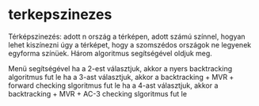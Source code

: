 # terkepszinezes
Térképszinezés: adott n ország a térképen, adott számú színnel,
hogyan lehet kiszínezni úgy a térképet, hogy a szomszédos országok ne legyenek egyforma színüek.
Három algoritmus segítségével oldjuk meg.

Menü segítségével ha a 2-est választjuk, akkor a nyers backtracking algoritmus fut le
                  ha a 3-ast választjuk, akkor a backtracking + MVR + forward checking slgoritmus fut le
                  ha a 4-ast választjuk, akkor a backtracking + MVR + AC-3 checking slgoritmus fut le
